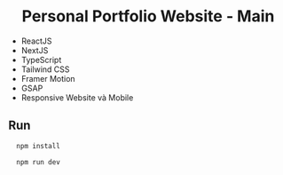 <div align="center"> 
  <h1>Personal Portfolio Website - Main</h1>  
</div>  
 
- ReactJS  
- NextJS
- TypeScript 
- Tailwind CSS 
- Framer Motion  
- GSAP
- Responsive Website và Mobile

## Run

```bash
  npm install
```
```bash
  npm run dev
```
